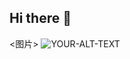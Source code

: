 ## Hi there 👋

<!--
**Feather-cockscomb/Feather-cockscomb** is a ✨ _special_ ✨ repository because its `README.md` (this file) appears on your GitHub profile.

Here are some ideas to get you started:

- 🔭 I’m currently working on ...
- 🌱 I’m currently learning ...
- 👯 I’m looking to collaborate on ...
- 🤔 I’m looking for help with ...
- 💬 Ask me about ...
- 📫 How to reach me: ...
- 😄 Pronouns: ...
- ⚡ Fun fact: ...
-->
<图片>
 <source media = "(prefers-color-scheme: dark)" srcset = "YOUR-DARKMODE-IMAGE">
 <source media = "(prefers-color-scheme: light)" srcset = "YOUR-LIGHTMODE-IMAGE">
 <img alt = "YOUR-ALT-TEXT" src = "YOUR-DEFAULT-IMAGE">
</picture>
